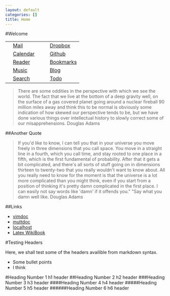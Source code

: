```yaml
---
layout: default
categories: []
title: Home
---
```

#Welcome

<table class="menu">
<tr>
<td class="icon"><a href="https://mail.google.com/mail/u/0/?shva=1#inbox"><i class="fa fa-envelope-o fa-lg fa-fw"></i></a></td>
<td><a href="https://mail.google.com/mail/u/0/?shva=1#inbox">Mail</a></td>
<td class="table_space"></td>
<td class="icon"><a href="https://www.dropbox.com/home"><i class="fa fa-dropbox fa-lg fa-fw"></i></a></td>
<td><a href="https://www.dropbox.com/home">Dropbox</a></td>
</tr>
<tr>
<td class="icon"><a href="calendar.html"><i class="fa fa-calendar fa-lg fa-fw"></i></a></td>
<td><a href="calendar.html">Calendar</a></td>
<td class="table_space"></td>
<td class="icon"><a href="https://mail.google.com/mail/u/0/?shva=1#inbox"><i class="fa fa-github fa-lg fa-fw"></i></a></td>
<td><a href="https://github.com/joshaw">Github</a></td>
</tr>
<tr>
<td class="icon"><a href="http://feedly.com/beta"><i class="fa fa-rss fa-lg fa-fw"></i></a></td>
<td><a href="http://feedly.com/beta">Reader</a></td>
<td class="table_space"></td>
<td class="icon"><a href="ebookmarks.html"><i class="fa fa-bookmark-o fa-lg fa-fw"></i></a></td>
<td><a href="ebookmarks.html">Bookmarks</a></td>
</tr>
<tr>
<td class="icon"><a href="https://play.google.com/music/listen"><i class="fa fa-headphones fa-lg fa-fw"></i></a></td>
<td><a href="https://play.google.com/music/listen">Music</a></td>
<td class="table_space"></td>
<td class="icon"><a href="/blog.html"><i class="fa fa-adjust fa-lg fa-fw"></i></a></td>
<td><a href="/blog.html">Blog</a></td>
</tr>
<tr>
<td class="icon"><a href="http://google.com"><i class="fa fa-search fa-lg fa-fw"></i></a></td>
<td><a href="http://google.com">Search</a></td>
<td class="table_space"></td>
<td class="icon"><a 
href="http://www.rememberthemilk.com/home/wainwright.ja/"><i class="fa fa-check-square-o fa-lg fa-fw"></i></a></td>
<td><a href="http://www.rememberthemilk.com/home/wainwright.ja/">Todo</a></td>
</tr>
</table>


>There are some oddities in the perspective with which we see the world. The fact
>that we live at the bottom of a deep gravity well, on the surface of a gas
>covered planet going around a nuclear fireball 90 million miles away and think
>this to be normal is obviously some indication of how skewed our perspective
>tends to be, but we have done various things over intellectual history to slowly
>correct some of our misapprehensions.
Douglas Adams

##Another Quote


>If you'd like to know, I can tell you that in your universe you move freely in
>three dimensions that you call space. You move in a straight line in a fourth,
>which you call time, and stay rooted to one place in a fifth, which is the first
>fundamental of probability. After that it gets a bit complicated, and there's
>all sorts of stuff going on in dimensions thirteen to twenty-two that you really
>wouldn't want to know about. All you really need to know for the moment is that
>the universe is a lot more complicated than you might think, even if you start
>from a position of thinking it's pretty damn complicated in the first place. I
>can easily not say words like 'damn' if it offends you." "Say what you damn well
>like.
Douglas Adams

##Links

- [vimdoc](http://vimdoc.sourceforge.net/htmldoc/usr_toc.html)
- [muttdoc](http://www.mutt.org/doc/devel/manual.html)
- [localhost](http://localhost:4000)
- [Latex WikiBook](http://en.wikibooks.org/wiki/LaTeX)

#Testing Headers

Here, we shall test some of the headers availible from markdown syntax.

- Some bullet points
- I think

#Heading Number 1
h1 header
##Heading Number 2
h2 header
###Heading Number 3
h3 header
####Heading Number 4
h4 header
#####Heading Number 5
h5 header
######Heading Number 6
h6 header
